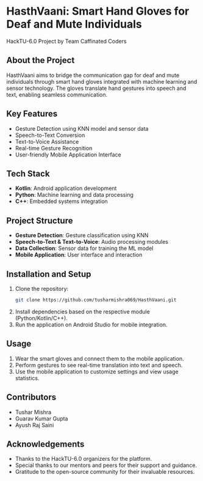 ﻿# HasthVaani: Smart Hand Gloves for Deaf and Mute Individuals

HackTU-6.0 Project by Team Caffinated Coders

## About the Project

HasthVaani aims to bridge the communication gap for deaf and mute individuals through smart hand gloves integrated with machine learning and sensor technology. The gloves translate hand gestures into speech and text, enabling seamless communication.

## Key Features

- Gesture Detection using KNN model and sensor data
- Speech-to-Text Conversion
- Text-to-Voice Assistance
- Real-time Gesture Recognition
- User-friendly Mobile Application Interface

## Tech Stack

- **Kotlin**: Android application development
- **Python**: Machine learning and data processing
- **C++**: Embedded systems integration

## Project Structure

- **Gesture Detection**: Gesture classification using KNN
- **Speech-to-Text & Text-to-Voice**: Audio processing modules
- **Data Collection**: Sensor data for training the ML model
- **Mobile Application**: User interface and interaction

## Installation and Setup

1. Clone the repository:
    ```bash
    git clone https://github.com/tusharmishra069/HasthVaani.git
    ```
2. Install dependencies based on the respective module (Python/Kotlin/C++).
3. Run the application on Android Studio for mobile integration.

## Usage

1. Wear the smart gloves and connect them to the mobile application.
2. Perform gestures to see real-time translation into text and speech.
3. Use the mobile application to customize settings and view usage statistics.

## Contributors

- Tushar Mishra
- Guarav Kumar Gupta
- Ayush Raj Saini

## Acknowledgements

- Thanks to the HackTU-6.0 organizers for the platform.
- Special thanks to our mentors and peers for their support and guidance.
- Gratitude to the open-source community for their invaluable resources.